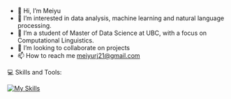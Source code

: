 - 👋 Hi, I’m Meiyu
- 👀 I’m interested in data analysis, machine learning and natural language processing.
- 🌱 I’m a student of Master of Data Science at UBC, with a focus on Computational Linguistics. 
- 💞️ I’m looking to collaborate on projects
- 📫 How to reach me meiyurj21@gmail.com

<!---
MeiyuRJ/MeiyuRJ is a ✨ special ✨ repository because its `README.md` (this file) appears on your GitHub profile.
You can click the Preview link to take a look at your changes.
--->

💻 Skills and Tools:


[![My Skills](https://skillicons.dev/icons?i=python,pytorch,r,mongodb,postgres,mysql,latex,docker,bash&theme=light)](https://skillicons.dev)
